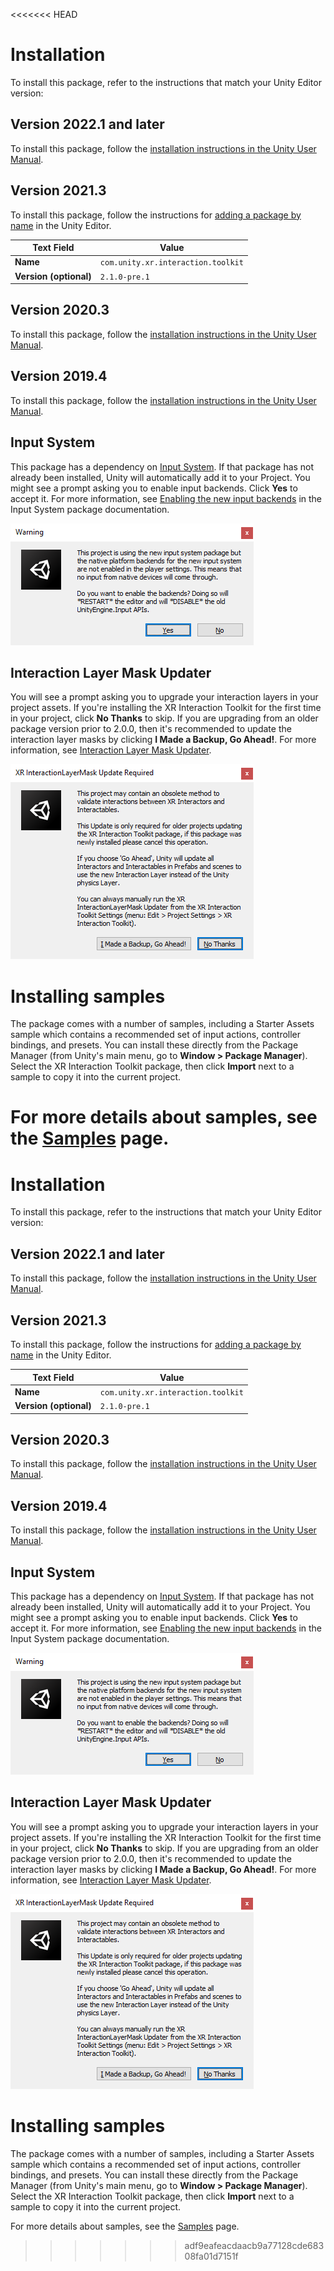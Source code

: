 <<<<<<< HEAD
# Installation

To install this package, refer to the instructions that match your Unity Editor version:

## Version 2022.1 and later

To install this package, follow the [installation instructions in the Unity User Manual](https://docs.unity3d.com/Documentation/Manual/upm-ui-install.html).

## Version 2021.3

To install this package, follow the instructions for [adding a package by name](https://docs.unity3d.com/2021.3/Documentation/Manual/upm-ui-quick.html) in the Unity Editor.

|Text Field|Value|
|---|---|
|**Name**|`com.unity.xr.interaction.toolkit`|
|**Version (optional)**|`2.1.0-pre.1`|

## Version 2020.3

To install this package, follow the [installation instructions in the Unity User Manual](https://docs.unity3d.com/2020.3/Documentation/Manual/upm-ui-install.html).

## Version 2019.4 

To install this package, follow the [installation instructions in the Unity User Manual](https://docs.unity3d.com/2019.4/Documentation/Manual/upm-ui-install.html).

## Input System

This package has a dependency on [Input System](https://docs.unity3d.com/Packages/com.unity.inputsystem@1.3/manual/index.html). If that package has not already been installed, Unity will automatically add it to your Project. You might see a prompt asking you to enable input backends. Click **Yes** to accept it. For more information, see [Enabling the new input backends](https://docs.unity3d.com/Packages/com.unity.inputsystem@1.3/manual/Installation.html#enabling-the-new-input-backends) in the Input System package documentation.

![installation-prompt-input-backends](images/installation-prompt-input-backends.png)

## Interaction Layer Mask Updater

You will see a prompt asking you to upgrade your interaction layers in your project assets. If you're installing the XR Interaction Toolkit for the first time in your project, click **No Thanks** to skip. If you are upgrading from an older package version prior to 2.0.0, then it's recommended to update the interaction layer masks by clicking **I Made a Backup, Go Ahead!**. For more information, see [Interaction Layer Mask Updater](interaction-layers.md#interaction-layer-mask-updater).

![interaction-layer-mask-updater](images/interaction-layer-mask-updater.png)

# Installing samples

The package comes with a number of samples, including a Starter Assets sample which contains a recommended set of input actions, controller bindings, and presets. You can install these directly from the Package Manager (from Unity's main menu, go to **Window &gt; Package Manager**). Select the XR Interaction Toolkit package, then click **Import** next to a sample to copy it into the current project.

For more details about samples, see the [Samples](samples.md) page.
=======
# Installation

To install this package, refer to the instructions that match your Unity Editor version:

## Version 2022.1 and later

To install this package, follow the [installation instructions in the Unity User Manual](https://docs.unity3d.com/Documentation/Manual/upm-ui-install.html).

## Version 2021.3

To install this package, follow the instructions for [adding a package by name](https://docs.unity3d.com/2021.3/Documentation/Manual/upm-ui-quick.html) in the Unity Editor.

|Text Field|Value|
|---|---|
|**Name**|`com.unity.xr.interaction.toolkit`|
|**Version (optional)**|`2.1.0-pre.1`|

## Version 2020.3

To install this package, follow the [installation instructions in the Unity User Manual](https://docs.unity3d.com/2020.3/Documentation/Manual/upm-ui-install.html).

## Version 2019.4 

To install this package, follow the [installation instructions in the Unity User Manual](https://docs.unity3d.com/2019.4/Documentation/Manual/upm-ui-install.html).

## Input System

This package has a dependency on [Input System](https://docs.unity3d.com/Packages/com.unity.inputsystem@1.3/manual/index.html). If that package has not already been installed, Unity will automatically add it to your Project. You might see a prompt asking you to enable input backends. Click **Yes** to accept it. For more information, see [Enabling the new input backends](https://docs.unity3d.com/Packages/com.unity.inputsystem@1.3/manual/Installation.html#enabling-the-new-input-backends) in the Input System package documentation.

![installation-prompt-input-backends](images/installation-prompt-input-backends.png)

## Interaction Layer Mask Updater

You will see a prompt asking you to upgrade your interaction layers in your project assets. If you're installing the XR Interaction Toolkit for the first time in your project, click **No Thanks** to skip. If you are upgrading from an older package version prior to 2.0.0, then it's recommended to update the interaction layer masks by clicking **I Made a Backup, Go Ahead!**. For more information, see [Interaction Layer Mask Updater](interaction-layers.md#interaction-layer-mask-updater).

![interaction-layer-mask-updater](images/interaction-layer-mask-updater.png)

# Installing samples

The package comes with a number of samples, including a Starter Assets sample which contains a recommended set of input actions, controller bindings, and presets. You can install these directly from the Package Manager (from Unity's main menu, go to **Window &gt; Package Manager**). Select the XR Interaction Toolkit package, then click **Import** next to a sample to copy it into the current project.

For more details about samples, see the [Samples](samples.md) page.
>>>>>>> adf9eafeacdaacb9a77128cde68308fa01d7151f
